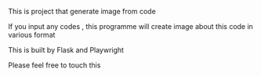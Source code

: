 This is project that generate image from code

If you input any codes , this programme will create image about this code in various format

This is built by Flask and Playwright

Please feel free to touch this

